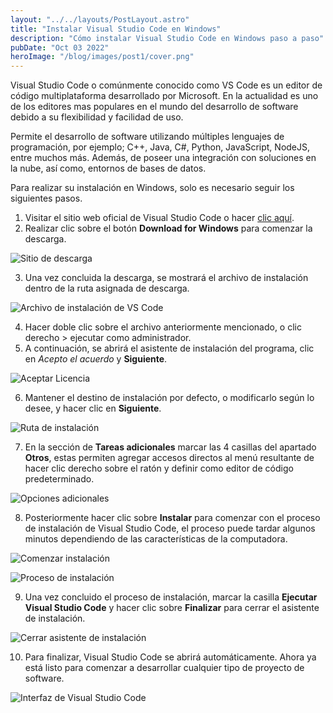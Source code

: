 ```yaml
---
layout: "../../layouts/PostLayout.astro"
title: "Instalar Visual Studio Code en Windows"
description: "Cómo instalar Visual Studio Code en Windows paso a paso"
pubDate: "Oct 03 2022"
heroImage: "/blog/images/post1/cover.png"
---
```


Visual Studio Code o comúnmente conocido como VS Code es un editor de código multiplataforma desarrollado por Microsoft. En la actualidad es uno de los editores mas populares en el mundo del desarrollo de software debido a su flexibilidad y facilidad de uso. 

Permite el desarrollo de software utilizando múltiples lenguajes de programación, por ejemplo; C++, Java, C#, Python, JavaScript, NodeJS, entre muchos más. Además, de poseer una integración con soluciones en la nube, así como, entornos de bases de datos. 

Para realizar su instalación en Windows, solo es necesario seguir los siguientes pasos. 

1. Visitar el sitio web oficial de Visual Studio Code o hacer [clic aquí](https://code.visualstudio.com/docs/?dv=win). 
2. Realizar clic sobre el botón **Download for Windows** para comenzar la descarga. 

![Sitio de descarga](/blog/images/post1/website-download.png)

3. Una vez concluida la descarga, se mostrará el archivo de instalación dentro de la ruta asignada de descarga. 

![Archivo de instalación de VS Code](/blog/images/post1/installer.png)

4. Hacer doble clic sobre el archivo anteriormente mencionado, o clic derecho > ejecutar como administrador.
5. A continuación, se abrirá el asistente de instalación del programa, clic en *Acepto el acuerdo* y **Siguiente**. 

![Aceptar Licencia](/blog/images/post1/accept-license.png)

6. Mantener el destino de instalación por defecto, o modificarlo según lo desee, y hacer clic en **Siguiente**.

![Ruta de instalación](/blog/images/post1/path-installation.png)

7. En la sección de **Tareas adicionales** marcar las 4 casillas del apartado **Otros**, estas permiten agregar accesos directos al menú resultante de hacer clic derecho sobre el ratón y definir como editor de código predeterminado. 

![Opciones adicionales](/blog/images/post1/more-tasks.png)

8. Posteriormente hacer clic sobre **Instalar** para comenzar con el proceso de instalación de Visual Studio Code, el proceso puede tardar algunos minutos dependiendo de las características de la computadora.

![Comenzar instalación](/blog/images/post1/install-vscode.png)

![Proceso de instalación](/blog/images/post1/process-installation.png)

9.  Una vez concluido el proceso de instalación, marcar la casilla **Ejecutar Visual Studio Code** y hacer clic sobre **Finalizar** para cerrar el asistente de instalación. 

![Cerrar asistente de instalación](/blog/images/post1/finish-installation.png)

10. Para finalizar, Visual Studio Code se abrirá automáticamente. Ahora ya está listo para comenzar a desarrollar cualquier tipo de proyecto de software. 

![Interfaz de Visual Studio Code](/blog/images/post1/vscode-interfaz.png)
